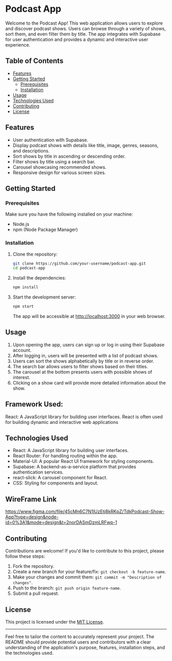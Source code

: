 # Podcast App

Welcome to the Podcast App! This web application allows users to explore and discover podcast shows. Users can browse through a variety of shows, sort them, and even filter them by title. The app integrates with Supabase for user authentication and provides a dynamic and interactive user experience.

## Table of Contents

- [Features](#features)
- [Getting Started](#getting-started)
  - [Prerequisites](#prerequisites)
  - [Installation](#installation)
- [Usage](#usage)
- [Technologies Used](#technologies-used)
- [Contributing](#contributing)
- [License](#license)

## Features

- User authentication with Supabase.
- Display podcast shows with details like title, image, genres, seasons, and descriptions.
- Sort shows by title in ascending or descending order.
- Filter shows by title using a search bar.
- Carousel showcasing recommended shows.
- Responsive design for various screen sizes.

## Getting Started

### Prerequisites

Make sure you have the following installed on your machine:

- Node.js
- npm (Node Package Manager)

### Installation

1. Clone the repository:

   ```sh
   git clone https://github.com/your-username/podcast-app.git
   cd podcast-app
   ```

2. Install the dependencies:

   ```sh
   npm install
   ```

3. Start the development server:

   ```sh
   npm start
   ```

   The app will be accessible at [http://localhost:3000](http://localhost:3000) in your web browser.

## Usage

1. Upon opening the app, users can sign up or log in using their Supabase account.
2. After logging in, users will be presented with a list of podcast shows.
3. Users can sort the shows alphabetically by title or in reverse order.
4. The search bar allows users to filter shows based on their titles.
5. The carousel at the bottom presents users with possible shows of interest.
6. Clicking on a show card will provide more detailed information about the show.

## Framework Used:

React: A JavaScript library for building user interfaces. React is often used for building dynamic and interactive web applications

## Technologies Used

- React: A JavaScript library for building user interfaces.
- React Router: For handling routing within the app.
- Material-UI: A popular React UI framework for styling components.
- Supabase: A backend-as-a-service platform that provides authentication services.
- react-slick: A carousel component for React.
- CSS: Styling for components and layout.

## WireFrame Link
https://www.figma.com/file/45cMn6C7N1lUzEtj8kRKpZ/TdkPodcast-Show-App?type=design&node-id=0%3A1&mode=design&t=2norDASmDzmLRFwp-1

## Contributing

Contributions are welcome! If you'd like to contribute to this project, please follow these steps:

1. Fork the repository.
2. Create a new branch for your feature/fix: `git checkout -b feature-name`.
3. Make your changes and commit them: `git commit -m "Description of changes"`.
4. Push to the branch: `git push origin feature-name`.
5. Submit a pull request.


## License

This project is licensed under the [MIT License](LICENSE).

---

Feel free to tailor the content to accurately represent your project. The README should provide potential users and contributors with a clear understanding of the application's purpose, features, installation steps, and the technologies used.
